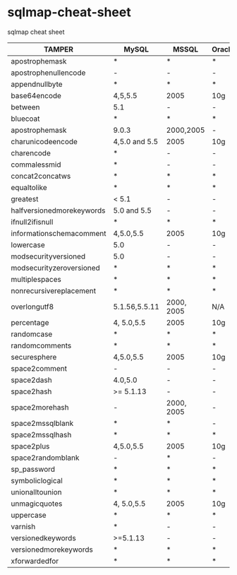 # sqlmap-cheat-sheet
sqlmap cheat sheet

| TAMPER                    | MySQL         | MSSQL      | Oracle | PostgreSQL  |
|---------------------------|---------------|------------|--------|-------------|
|       apostrophemask      |       *       |      *     |    *   |      *      |
|    apostrophenullencode   |       -       |      -     |    -   |      -      |
|       appendnullbyte      |       *       |      *     |    *   |      *      |
|        base64encode       |    4,5,5.5    |    2005    |   10g  |      -      |
|          between          |      5.1      |      -     |    -   |      -      |
|          bluecoat         |       *       |      *     |    *   |      *      |
|       apostrophemask      |     9.0.3     |  2000,2005 |    -   |     9.3     |
|     charunicodeencode     | 4,5.0 and 5.5 |    2005    |   10g  | 8.3,8.4,9.0 |
|         charencode        |       *       |      -     |    -   |      -      |
|        commalessmid       |       *       |      -     |    -   |      -      |
|      concat2concatws      |       *       |      *     |    *   |      *      |
|        equaltolike        |       *       |      *     |    *   |      *      |
|          greatest         |     < 5.1     |      -     |    -   |      -      |
| halfversionedmorekeywords |  5.0 and 5.5  |      -     |    -   |      -      |
|      ifnull2ifisnull      |       *       |      *     |    *   |      *      |
|  informationschemacomment |   4,5.0,5.5   |    2005    |   10g  | 8.3,8.4,9.0 |
|         lowercase         |      5.0      |      -     |    -   |      -      |
|    modsecurityversioned   |      5.0      |      -     |    -   |      -      |
|  modsecurityzeroversioned |       *       |      *     |    *   |      *      |
|       multiplespaces      |       *       |      *     |    *   |      *      |
|  nonrecursivereplacement  |       *       |      *     |    *   |      *      |
|        overlongutf8       | 5.1.56,5.5.11 | 2000, 2005 |   N/A  |     9.0     |
|         percentage        |   4, 5.0,5.5  |    2005    |   10g  | 8.3,8.4,9.0 |
|         randomcase        |       *       |      *     |    *   |      *      |
|       randomcomments      |       *       |      *     |    *   |      *      |
|        securesphere       |   4,5.0,5.5   |    2005    |   10g  | 8.3,8.4,9.0 |
|       space2comment       |       -       |      -     |    -   |      -      |
|         space2dash        |    4.0,5.0    |      -     |    -   |      -      |
|         space2hash        |   >= 5.1.13   |      -     |    -   |      -      |
|       space2morehash      |       -       | 2000, 2005 |    -   |      -      |
|      space2mssqlblank     |       *       |      *     |    -   |      -      |
|      space2mssqlhash      |       *       |      *     |    *   |      *      |
|         space2plus        |   4,5.0,5.5   |    2005    |   10g  | 8.3,8.4,9.0 |
|     space2randomblank     |       -       |      *     |    -   |      -      |
|        sp_password        |       *       |      *     |    *   |      *      |
|      symboliclogical      |       *       |      *     |    *   |      *      |
|      unionalltounion      |       *       |      *     |    *   |      *      |
|       unmagicquotes       |   4, 5.0,5.5  |    2005    |   10g  | 8.3,8.4,9.0 |
|         uppercase         |       *       |      *     |    *   |      *      |
|          varnish          |       *       |      -     |    -   |      -      |
|     versionedkeywords     |    >=5.1.13   |      -     |    -   |      -      |
|   versionedmorekeywords   |       *       |      *     |    *   |      *      |
|       xforwardedfor       |       *       |      *     |    *   |      *      |
